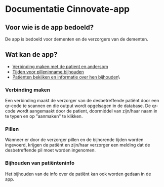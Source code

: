 # Documentatie Cinnovate-app

## Voor wie is de app bedoeld?
De app is bedoeld voor dementen en de verzorgers van de dementen.

## Wat kan de app?
* [Verbinding maken met de patient en andersom](#verbinding-maken)
* [Tijden voor pilleninname bijhouden](#pillen)
* [Patiënten bekijken en informatie over hen bijhouden](#bijhouden-van-patiënteninfo)\


### Verbinding maken
Een verbinding maakt de verzorger van de desbetreffende patiënt door een qr-code te scannen en die output wordt opgelsagen in de database.
De qr-code wordt aangemaakt door de patient, doormiddel van zijn/haar naam in te typen en op "aanmaken" te klikken.

### Pillen
Wanneer er door de verzorger pillen en de bijhorende tijden worden ingevoerd, krijgen de patiënt en zijn/haar verzorger een melding dat de desbetreffende pil moet worden ingenomen.

### Bijhouden van patiënteninfo
Het bijhouden van de info over de patiënt kan ook worden gedaan in de app.
